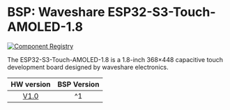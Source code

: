 # BSP: Waveshare ESP32-S3-Touch-AMOLED-1.8

[![Component Registry](https://components.espressif.com/components/waveshare/esp32_s3_touch_amoled_1_8/badge.svg)](https://components.espressif.com/components/waveshare/esp32_s3_touch_amoled_1_8)

The ESP32-S3-Touch-AMOLED-1.8 is a 1.8-inch 368×448 capacitive touch development board designed by waveshare electronics.

|                           HW version                            | BSP Version |
|:---------------------------------------------------------------:| :---------: |
| [V1.0](http://www.waveshare.com/wiki/ESP32-S3-Touch-AMOLED-1.8) |      ^1     |